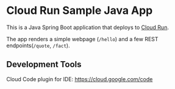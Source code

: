 # Cloud Run Sample Java App

This is a Java Spring Boot application that deploys to [Cloud Run](https://cloud.google.com/run/docs). 

The app renders a simple webpage (`/hello`) and a few REST endpoints(`/quote`, `/fact`).

## Development Tools
Cloud Code plugin for IDE: https://cloud.google.com/code
